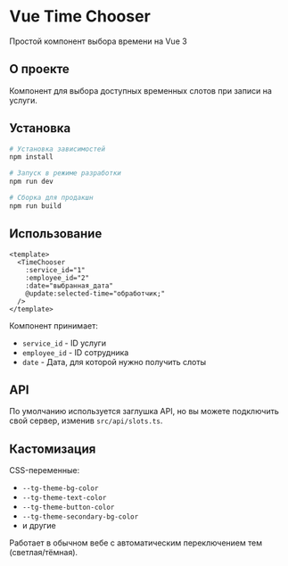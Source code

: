 # Vue Time Chooser

Простой компонент выбора времени на Vue 3

## О проекте

Компонент для выбора доступных временных слотов при записи на услуги.

## Установка

```bash
# Установка зависимостей
npm install

# Запуск в режиме разработки
npm run dev

# Сборка для продакшн
npm run build
```

## Использование

```vue
<template>
  <TimeChooser
    :service_id="1"
    :employee_id="2"
    :date="выбранная_дата"
    @update:selected-time="обработчик;"
  />
</template>
```

Компонент принимает:

- `service_id` - ID услуги
- `employee_id` - ID сотрудника
- `date` - Дата, для которой нужно получить слоты

## API

По умолчанию используется заглушка API, но вы можете подключить свой сервер, изменив `src/api/slots.ts`.

## Кастомизация

CSS-переменные:

- `--tg-theme-bg-color`
- `--tg-theme-text-color`
- `--tg-theme-button-color`
- `--tg-theme-secondary-bg-color`
- и другие

Работает в обычном вебе с автоматическим переключением тем (светлая/тёмная).
